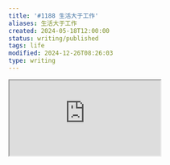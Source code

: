 ```yaml
---
title: '#1188 生活大于工作'
aliases: 生活大于工作
created: 2024-05-18T12:00:00
status: writing/published
tags: life
modified: 2024-12-26T08:26:03
type: writing
---
```


<iframe src="https://www.youtube.com/embed/UtF6Jej8yb4" allow="accelerometer; autoplay; clipboard-write; encrypted-media; gyroscope; picture-in-picture; web-share" referrerpolicy="strict-origin-when-cross-origin" allowfullscreen/><center>via: <a href='https://www.youtube.com/watch?v=UtF6Jej8yb4' target='_blank' class='external-link'>https://www.youtube.com/watch?v=UtF6Jej8yb4</a></center>

> [!note]
> When I was sixteen, my father said "You can do anything you want with your life, you just need the will to work hard and get it." ==That's when I decided when I die, all of you remember me for the life I live(d), not the money I made.==
> ― Avicii

纵横四海的主播在一期客串的博客中提过，关于临终之人回顾此生后悔之事的时候，没有人会说自己的工作、成就，他们往往后悔一段关系、或是那些从来没有开始的事情。所以我想你懂我想传达给你的东西。Choose ==LIFE over work==.
